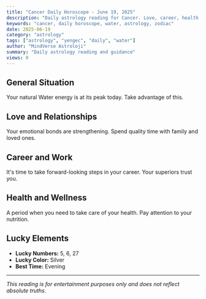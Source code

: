 ```yaml
---
title: "Cancer Daily Horoscope - June 19, 2025"
description: "Daily astrology reading for Cancer. Love, career, health and general guidance."
keywords: "cancer, daily horoscope, water, astrology, zodiac"
date: 2025-06-19
category: "astrology"
tags: ["astrology", "yengec", "daily", "water"]
author: "MindVerse Astroloji"
summary: "Daily astrology reading and guidance"
views: 0
---
```


## General Situation

Your natural Water energy is at its peak today. Take advantage of this.

## Love and Relationships

Your emotional bonds are strengthening. Spend quality time with family and loved ones.

## Career and Work

It's time to take forward-looking steps in your career. Your superiors trust you.

## Health and Wellness

A period when you need to take care of your health. Pay attention to your nutrition.

## Lucky Elements

- **Lucky Numbers:** 5, 6, 27
- **Lucky Color:** Silver
- **Best Time:** Evening

---

*This reading is for entertainment purposes only and does not reflect absolute truths.*
